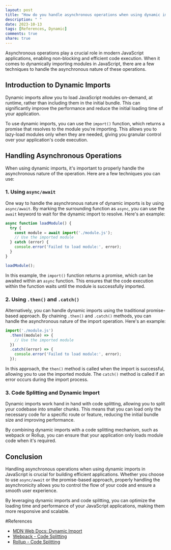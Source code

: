 ```yaml
---
layout: post
title: "How do you handle asynchronous operations when using dynamic imports in JavaScript?"
description: " "
date: 2023-10-13
tags: [References, Dynamic]
comments: true
share: true
---
```


Asynchronous operations play a crucial role in modern JavaScript applications, enabling non-blocking and efficient code execution. When it comes to dynamically importing modules in JavaScript, there are a few techniques to handle the asynchronous nature of these operations.

## Introduction to Dynamic Imports

Dynamic imports allow you to load JavaScript modules on-demand, at runtime, rather than including them in the initial bundle. This can significantly improve the performance and reduce the initial loading time of your application.

To use dynamic imports, you can use the `import()` function, which returns a promise that resolves to the module you're importing. This allows you to lazy-load modules only when they are needed, giving you granular control over your application's code execution.

## Handling Asynchronous Operations

When using dynamic imports, it's important to properly handle the asynchronous nature of the operation. Here are a few techniques you can use:

### 1. Using `async/await`

One way to handle the asynchronous nature of dynamic imports is by using `async/await`. By marking the surrounding function as `async`, you can use the `await` keyword to wait for the dynamic import to resolve. Here's an example:

```javascript
async function loadModule() {
  try {
    const module = await import('./module.js');
    // Use the imported module
  } catch (error) {
    console.error('Failed to load module:', error);
  }
}

loadModule();
```

In this example, the `import()` function returns a promise, which can be awaited within an `async` function. This ensures that the code execution within the function waits until the module is successfully imported.

### 2. Using `.then()` and `.catch()`

Alternatively, you can handle dynamic imports using the traditional promise-based approach. By chaining `.then()` and `.catch()` methods, you can handle the asynchronous nature of the import operation. Here's an example:

```javascript
import('./module.js')
  .then((module) => {
    // Use the imported module
  })
  .catch((error) => {
    console.error('Failed to load module:', error);
  });
```

In this approach, the `then()` method is called when the import is successful, allowing you to use the imported module. The `catch()` method is called if an error occurs during the import process.

### 3. Code Splitting and Dynamic Import

Dynamic imports work hand in hand with code splitting, allowing you to split your codebase into smaller chunks. This means that you can load only the necessary code for a specific route or feature, reducing the initial bundle size and improving performance.

By combining dynamic imports with a code splitting mechanism, such as webpack or Rollup, you can ensure that your application only loads module code when it's required.

## Conclusion

Handling asynchronous operations when using dynamic imports in JavaScript is crucial for building efficient applications. Whether you choose to use `async/await` or the promise-based approach, properly handling the asynchronicity allows you to control the flow of your code and ensure a smooth user experience.

By leveraging dynamic imports and code splitting, you can optimize the loading time and performance of your JavaScript applications, making them more responsive and scalable.

#References

- [MDN Web Docs: Dynamic Import](https://developer.mozilla.org/en-US/docs/Web/JavaScript/Reference/Statements/import#Dynamic_Imports)
- [Webpack - Code Splitting](https://webpack.js.org/guides/code-splitting/)
- [Rollup - Code Splitting](https://rollupjs.org/guide/en/#code-splitting)